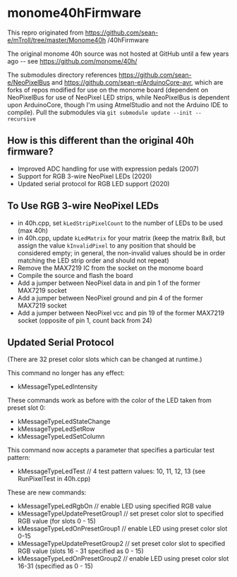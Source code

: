# monome40hFirmware
This repro originated from https://github.com/sean-e/mTroll/tree/master/Monome40h /40hFirmware

The original monome 40h source was not hosted at GitHub until a few years ago -- see https://github.com/monome/40h/ 

The submodules directory references https://github.com/sean-e/NeoPixelBus and https://github.com/sean-e/ArduinoCore-avr, which are forks of repos modified for use on the monome board (dependent on NeoPixelBus for use of NeoPixel LED strips, while NeoPixelBus is dependent upon ArduinoCore, though I'm using AtmelStudio and not the Arduino IDE to compile).  Pull the submodules via `git submodule update --init --recursive`

## How is this different than the original 40h firmware?
- Improved ADC handling for use with expression pedals (2007)
- Support for RGB 3-wire NeoPixel LEDs (2020)
- Updated serial protocol for RGB LED support (2020)

## To Use RGB 3-wire NeoPixel LEDs
- in 40h.cpp, set `kLedStripPixelCount` to the number of LEDs to be used (max 40h)
- in 40h.cpp, update `kLedMatrix` for your matrix (keep the matrix 8x8, but assign the value `kInvalidPixel` to any position that should be considered empty; in general, the non-invalid values should be in order matching the LED strip order and should not repeat)
- Remove the MAX7219 IC from the socket on the monome board
- Compile the source and flash the board
- Add a jumper between NeoPixel data in and pin 1 of the former MAX7219 socket
- Add a jumper between NeoPixel ground and pin 4 of the former MAX7219 socket
- Add a jumper between NeoPixel vcc and pin 19 of the former MAX7219 socket (opposite of pin 1, count back from 24)

## Updated Serial Protocol
(There are 32 preset color slots which can be changed at runtime.)

This command no longer has any effect:
- kMessageTypeLedIntensity

These commands work as before with the color of the LED taken from preset slot 0:
- kMessageTypeLedStateChange
- kMessageTypeLedSetRow
- kMessageTypeLedSetColumn

This command now accepts a parameter that specifies a particular test pattern:
- kMessageTypeLedTest                      // 4 test pattern values: 10, 11, 12, 13 (see RunPixelTest in 40h.cpp)

These are new commands:
- kMessageTypeLedRgbOn                     // enable LED using specified RGB value
- kMessageTypeUpdatePresetGroup1           // set preset color slot to specified RGB value (for slots 0 - 15)
- kMessageTypeLedOnPresetGroup1            // enable LED using preset color slot 0-15
- kMessageTypeUpdatePresetGroup2           // set preset color slot to specified RGB value (slots 16 - 31 specified as 0 - 15)
- kMessageTypeLedOnPresetGroup2            // enable LED using preset color slot 16-31 (specified as 0 - 15)
